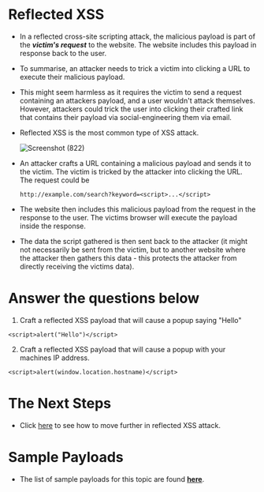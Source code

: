 # Reflected XSS

- In a reflected cross-site scripting attack, the malicious payload is part of the ***victim's request*** to the website. The website includes this payload in response back to the user. 
- To summarise, an attacker needs to trick a victim into clicking a URL to execute their malicious payload.

- This might seem harmless as it requires the victim to send a request containing an attackers payload, and a user wouldn't attack themselves. However, attackers could trick the user into clicking their crafted link that contains their payload via social-engineering them via email.

- Reflected XSS is the most common type of XSS attack.

  ![Screenshot (822)](https://user-images.githubusercontent.com/63872951/183872557-a87409ba-b39f-48b6-b607-6c3f9b304099.png)

- An attacker crafts a URL containing a malicious payload and sends it to the victim. The victim is tricked by the attacker into clicking the URL. The request could be 
  
  `http://example.com/search?keyword=<script>...</script>` 
  
- The website then includes this malicious payload from the request in the response to the user. The victims browser will execute the payload inside the response. 
- The data the script gathered is then sent back to the attacker (it might not necessarily be sent from the victim, but to another website where the attacker then gathers this data - this protects the attacker from directly receiving the victims data).


# Answer the questions below

1. Craft a reflected XSS payload that will cause a popup saying "Hello"
```
<script>alert("Hello")</script>
```
2. Craft a reflected XSS payload that will cause a popup with your machines IP address.
```
<script>alert(window.location.hostname)</script>
```

# The Next Steps

- Click [here](https://github.com/ShubhamJagtap2000/Cross-site-Scripting/tree/main/05%20-%20Reflected%20XSS/Reflected%20XSS%20Approach) to see how to move further in reflected XSS attack.

# Sample Payloads

- The list of sample payloads for this topic are found **[here](https://github.com/ShubhamJagtap2000/Cross-site-Scripting/tree/main/05%20-%20Reflected%20XSS/Sample%20Payloads)**.
